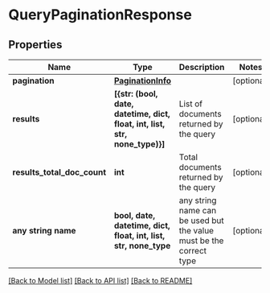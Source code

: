 # QueryPaginationResponse


## Properties
Name | Type | Description | Notes
------------ | ------------- | ------------- | -------------
**pagination** | [**PaginationInfo**](PaginationInfo.md) |  | [optional] 
**results** | **[{str: (bool, date, datetime, dict, float, int, list, str, none_type)}]** | List of documents returned by the query | [optional] 
**results_total_doc_count** | **int** | Total documents returned by the query | [optional] 
**any string name** | **bool, date, datetime, dict, float, int, list, str, none_type** | any string name can be used but the value must be the correct type | [optional]

[[Back to Model list]](../README.md#documentation-for-models) [[Back to API list]](../README.md#documentation-for-api-endpoints) [[Back to README]](../README.md)



